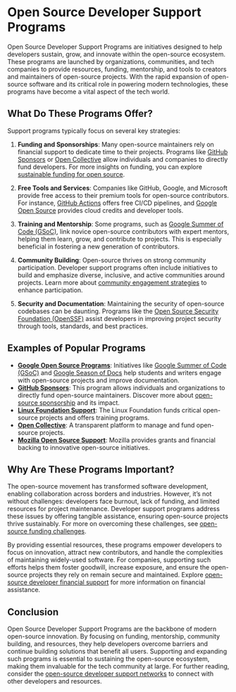 # Open Source Developer Support Programs

Open Source Developer Support Programs are initiatives designed to help developers sustain, grow, and innovate within the open-source ecosystem. These programs are launched by organizations, communities, and tech companies to provide resources, funding, mentorship, and tools to creators and maintainers of open-source projects. With the rapid expansion of open-source software and its critical role in powering modern technologies, these programs have become a vital aspect of the tech world.

## What Do These Programs Offer?

Support programs typically focus on several key strategies:

1. **Funding and Sponsorships**: Many open-source maintainers rely on financial support to dedicate time to their projects. Programs like [GitHub Sponsors](https://github.com/sponsors) or [Open Collective](https://opencollective.com/) allow individuals and companies to directly fund developers. For more insights on funding, you can explore [sustainable funding for open source](https://www.license-token.com/wiki/sustainable-funding-for-open-source).

2. **Free Tools and Services**: Companies like GitHub, Google, and Microsoft provide free access to their premium tools for open-source contributors. For instance, [GitHub Actions](https://github.com/features/actions) offers free CI/CD pipelines, and [Google Open Source](https://opensource.google/) provides cloud credits and developer tools.

3. **Training and Mentorship**: Some programs, such as [Google Summer of Code (GSoC)](https://summerofcode.withgoogle.com/), link novice open-source contributors with expert mentors, helping them learn, grow, and contribute to projects. This is especially beneficial in fostering a new generation of contributors.

4. **Community Building**: Open-source thrives on strong community participation. Developer support programs often include initiatives to build and emphasize diverse, inclusive, and active communities around projects. Learn more about [community engagement strategies](https://www.license-token.com/wiki/community-engagement-strategies) to enhance participation.

5. **Security and Documentation**: Maintaining the security of open-source codebases can be daunting. Programs like the [Open Source Security Foundation (OpenSSF)](https://openssf.org/) assist developers in improving project security through tools, standards, and best practices.

## Examples of Popular Programs

- **[Google Open Source Programs](https://opensource.google/)**: Initiatives like [Google Summer of Code (GSoC)](https://summerofcode.withgoogle.com/) and [Google Season of Docs](https://developers.google.com/season-of-docs) help students and writers engage with open-source projects and improve documentation.
- **[GitHub Sponsors](https://github.com/sponsors)**: This program allows individuals and organizations to directly fund open-source maintainers. Discover more about [open-source sponsorship](https://www.license-token.com/wiki/open-source-sponsorship) and its impact.
- **[Linux Foundation Support](https://www.linuxfoundation.org/)**: The Linux Foundation funds critical open-source projects and offers training programs.
- **[Open Collective](https://opencollective.com/)**: A transparent platform to manage and fund open-source projects.
- **[Mozilla Open Source Support](https://www.mozilla.org/en-US/moss/)**: Mozilla provides grants and financial backing to innovative open-source initiatives.

## Why Are These Programs Important?

The open-source movement has transformed software development, enabling collaboration across borders and industries. However, it’s not without challenges: developers face burnout, lack of funding, and limited resources for project maintenance. Developer support programs address these issues by offering tangible assistance, ensuring open-source projects thrive sustainably. For more on overcoming these challenges, see [open-source funding challenges](https://www.license-token.com/wiki/open-source-funding-challenges).

By providing essential resources, these programs empower developers to focus on innovation, attract new contributors, and handle the complexities of maintaining widely-used software. For companies, supporting such efforts helps them foster goodwill, increase exposure, and ensure the open-source projects they rely on remain secure and maintained. Explore [open-source developer financial support](https://www.license-token.com/wiki/open-source-developer-financial-support) for more information on financial assistance.

## Conclusion

Open Source Developer Support Programs are the backbone of modern open-source innovation. By focusing on funding, mentorship, community building, and resources, they help developers overcome barriers and continue building solutions that benefit all users. Supporting and expanding such programs is essential to sustaining the open-source ecosystem, making them invaluable for the tech community at large. For further reading, consider the [open-source developer support networks](https://www.license-token.com/wiki/open-source-developer-support-networks) to connect with other developers and resources.